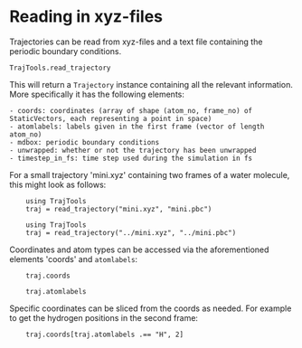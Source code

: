 # Reading in xyz-files

Trajectories can be read from xyz-files and a text file containing the periodic boundary conditions.

```@docs
TrajTools.read_trajectory
```

This will return a `Trajectory` instance containing all the relevant information. More specifically it has the following elements:

    - coords: coordinates (array of shape (atom_no, frame_no) of StaticVectors, each representing a point in space)
    - atomlabels: labels given in the first frame (vector of length atom_no)
    - mdbox: periodic boundary conditions
    - unwrapped: whether or not the trajectory has been unwrapped
    - timestep_in_fs: time step used during the simulation in fs

For a small trajectory 'mini.xyz' containing two frames of a water molecule, this might look as follows:
```@example ; continued = true
    using TrajTools
    traj = read_trajectory("mini.xyz", "mini.pbc")
```
```@setup traj
    using TrajTools
    traj = read_trajectory("../mini.xyz", "../mini.pbc")
```

Coordinates and atom types can be accessed via the aforementioned elements 'coords' and `atomlabels`:
```@example traj
    traj.coords
```
```@example traj
    traj.atomlabels
```

Specific coordinates can be sliced from the coords as needed. For example to get the hydrogen positions in the second frame:
```@example traj
    traj.coords[traj.atomlabels .== "H", 2]
```
